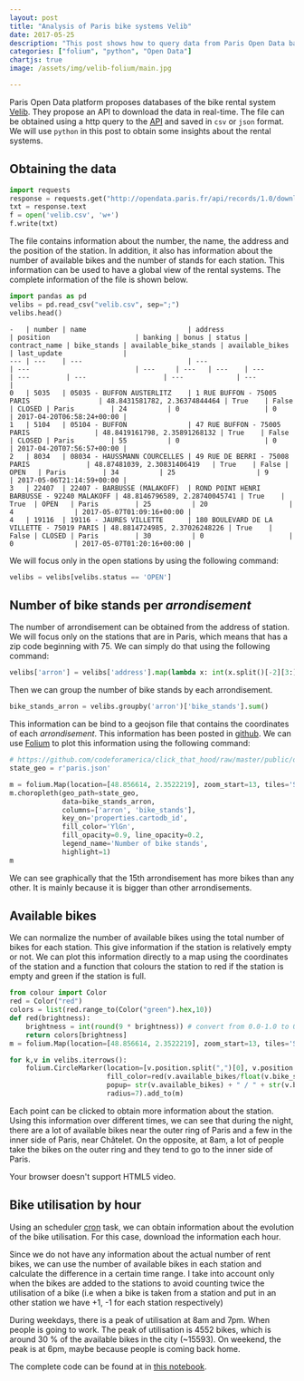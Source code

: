 ```yaml
---
layout: post
title: "Analysis of Paris bike systems Velib"
date: 2017-05-25
description: "This post shows how to query data from Paris Open Data base, make some geographical plots using folium and also some analysis about the bike utilisation depending on the date"
categories: ["folium", "python", "Open Data"]
chartjs: true
image: /assets/img/velib-folium/main.jpg

---
```


Paris Open Data platform proposes databases of the bike rental system [Velib](http://en.velib.paris.fr/). They propose an API to download the data in real-time. The file can be obtained using a http query to the [API](https://opendata.paris.fr/explore/dataset/stations-velib-disponibilites-en-temps-reel/) and saved in `csv` or `json` format.
We will use `python` in this post to obtain some insights about the rental systems.

## Obtaining the data

```python
import requests
response = requests.get("http://opendata.paris.fr/api/records/1.0/download/?dataset=stations-velib-disponibilites-en-temps-reel&facet=banking&facet=bonus&facet=status&facet=contract_name&rows=-1")
txt = response.text
f = open('velib.csv', 'w+')
f.write(txt)
```

The file contains information about the number, the name, the address and the position of the station. In addition, it also has information about the number of available bikes and the number of stands for each station. This information can be used to have a global view of the rental systems. The complete information of the file is shown below.

```python
import pandas as pd
velibs = pd.read_csv("velib.csv", sep=";")
velibs.head()
```


```
-   | number | name                         | address                                    | position                     | banking | bonus | status | contract_name | bike_stands | available_bike_stands | available_bikes | last_update               |
--- | ---    | ---                          | ---                                        | ---                          | ---     | ---   | ---    | ---           | ---         | ---                   | ---             | ---                       |
0   | 5035   | 05035 - BUFFON AUSTERLITZ    | 1 RUE BUFFON - 75005 PARIS                 | 48.8431581782, 2.36374844464 | True    | False | CLOSED | Paris         | 24          | 0                     | 0               | 2017-04-20T06:58:24+00:00 |
1   | 5104   | 05104 - BUFFON               | 47 RUE BUFFON - 75005 PARIS                | 48.8419161798, 2.35891268132 | True    | False | CLOSED | Paris         | 55          | 0                     | 0               | 2017-04-20T07:56:57+00:00 |
2   | 8034   | 08034 - HAUSSMANN COURCELLES | 49 RUE DE BERRI - 75008 PARIS              | 48.87481039, 2.30831406419   | True    | False | OPEN   | Paris         | 34          | 25                    | 9               | 2017-05-06T21:14:59+00:00 |
3   | 22407  | 22407 - BARBUSSE (MALAKOFF)  | ROND POINT HENRI BARBUSSE - 92240 MALAKOFF | 48.8146796589, 2.28740045741 | True    | True  | OPEN   | Paris         | 25          | 20                    | 4               | 2017-05-07T01:09:16+00:00 |
4   | 19116  | 19116 - JAURES VILLETTE      | 180 BOULEVARD DE LA VILLETTE - 75019 PARIS | 48.8814724985, 2.37026248226 | True    | False | CLOSED | Paris         | 30          | 0                     | 0               | 2017-05-07T01:20:16+00:00 |
```

We will focus only in the open stations by using the following command: 

```python
velibs = velibs[velibs.status == 'OPEN']
```

## Number of bike stands per _arrondisement_

The number of arrondisement can be obtained from the address of station. We
will focus only on the stations that are in Paris, which means that has a
zip code beginning with 75. We can simply do that using the following command:  

```python
velibs['arron'] = velibs['address'].map(lambda x: int(x.split()[-2][3:]) if x.split()[-2][:2] == '75' else np.NaN)
```

Then we can group the number of bike stands by each arrondisement.

```python
bike_stands_arron = velibs.groupby('arron')['bike_stands'].sum()
```

This information can be bind to a geojson file that contains the coordinates of each _arrondisement_. This information has been 
posted in [github](https://github.com/codeforamerica/click_that_hood/raw/master/public/data/paris.geojson).
We can use [Folium](https//github.com/python-visualization/foliumm) to plot this information using the following command:

```python
# https://github.com/codeforamerica/click_that_hood/raw/master/public/data/paris.geojson
state_geo = r'paris.json'

m = folium.Map(location=[48.856614, 2.3522219], zoom_start=13, tiles='Stamen Toner')
m.choropleth(geo_path=state_geo, 
             data=bike_stands_arron,
             columns=['arron', 'bike_stands'],
             key_on='properties.cartodb_id',
             fill_color='YlGn', 
             fill_opacity=0.9, line_opacity=0.2,
             legend_name='Number of bike stands',
             highlight=1)
m
```



<amp-iframe width="100" height="70" sandbox="allow-scripts" layout="responsive" src="/iframes/folium-arrondisement"></amp-iframe>

We can see graphically that the 15th arrondisement has more bikes than any
other. It is mainly because it is bigger than other arrondisements.

## Available bikes 

We can normalize the number of available bikes using the total number of bikes for each station. This give information if the station is relatively empty or not.
We can plot this information directly to a map using the coordinates of the station and a function that colours the station to red if the station is empty and green if the station is full.

```python
from colour import Color
red = Color("red")
colors = list(red.range_to(Color("green").hex,10))
def red(brightness):
    brightness = int(round(9 * brightness)) # convert from 0.0-1.0 to 0-255
    return colors[brightness]
m = folium.Map(location=[48.856614, 2.3522219], zoom_start=13, tiles='Stamen Toner')

for k,v in velibs.iterrows():
    folium.CircleMarker(location=[v.position.split(",")[0], v.position.split(",")[1]], 
                        fill_color=red(v.available_bikes/float(v.bike_stands)).hex,
                        popup= str(v.available_bikes) + " / " + str(v.bike_stands),
                        radius=7).add_to(m)
```


<amp-iframe width="100" height="70" sandbox="allow-scripts" layout="responsive" src="/iframes/folium-available"></amp-iframe>


Each point can be clicked to obtain more information about the station.  Using
this information over different times, we can see that during the night, there
are a lot of available bikes near the outer ring of Paris and a few in the
inner side of Paris, near Châtelet.
On the opposite, at 8am, a lot of people take the bikes on the outer ring and
they tend to go to the inner side of Paris.


<amp-video width="1280"
  height="720"
  src="/assets/img/velib-folium/anim.webm"
  poster="/assets/img/velib-folium/main.jpg"
  layout="responsive"
  controls
  loop
  autoplay>
  <div fallback>
    <p>Your browser doesn't support HTML5 video.</p>
  </div>
</amp-video>


## Bike utilisation by hour

Using an scheduler [cron](https://en.wikipedia.org/wiki/Cron) task, we can
obtain information about the evolution of the bike utilisation. For this case,
download the information each hour. 

Since we do not have any information about the actual number of rent bikes, we
can use the number of available bikes in each station and calculate the difference 
in a certain time range. 
I take into account only when the bikes are added to the stations to avoid
counting twice the utilisation of a bike (i.e when a bike is taken from a
station and put in an other station we have +1, -1 for each station
respectively)

<canvas id="velibs_hour" width="400" height="200"></canvas>

During weekdays, there is a peak of utilisation at 8am and 7pm. When people is going to work. 
The peak of utilisation is 4552 bikes, which is around  30 % of the available bikes in the city (~15593).
On weekend, the peak is at 6pm, maybe because people is coming back home.

The complete code can be found at in [this
notebook](https://nbviewer.jupyter.org/url/cristianpb.github.io/assets/img/velib-folium/02-Exploration.ipynb).


<script>
var ctx = document.getElementById("velibs_hour").getContext('2d');
var data_velib = {{ site.data.velib.velibs.hourly | jsonify }} 
var SpeedAltitudeChart = new Chart(ctx, {
    type: 'line',
    data: {
            labels: data_velib.monday.hour,
        datasets: [{
            label: "Monday",
            fill: false,
            borderColor: '#8dd3c7',
            backgroundColor: '#8dd3c7',
            lineTension: 0,
            data: data_velib.monday.velibs
        },{
            label: "Tuesday",
            fill: false,
            borderColor: '#ffffb3',
            backgroundColor: '#ffffb3',
            lineTension: 0,
            data: data_velib.tuesday.velibs
        },{
            label: "Wednesday",
            fill: false,
            borderColor: '#bebada',
            backgroundColor: '#bebada',
            lineTension: 0,
            data: data_velib.wednesday.velibs
        },{
            label: "Thursday",
            fill: false,
            borderColor: '#fb8072',
            backgroundColor: '#fb8072',
            lineTension: 0,
            data: data_velib.thursday.velibs
        },{
            label: "Friday",
            fill: false,
            borderColor: '#80b1d3',
            backgroundColor: '#80b1d3',
            lineTension: 0,
            data: data_velib.friday.velibs
        },{
            label: "Saturday",
            fill: false,
            borderColor: '#fdb462',
            backgroundColor: '#fdb462',
            lineTension: 0,
            data: data_velib.saturday.velibs
        },{
            label: "Sunday",
            fill: false,
            borderColor: '#b3de69',
            backgroundColor: '#b3de69',
            lineTension: 0,
            data: data_velib.sunday.velibs
        },
        ]
    },
    options: {
        scales: {
            xAxes: [{
                label: 'Date',
                position: 'bottom',
                scaleLabel: {
                    display: true,
                    //fontColor: '#FF6384',
                    labelString: 'Hour'
                },
            }],
            yAxes: [{
                position: 'left',
                        scaleLabel: {
                            display: true,
                            //fontColor: '#FF6384',
                            labelString: 'Average Number of velibs'
                        },
                ticks: {
                userCallback: function(value, index, values) {
                return parseInt(value);
                }
                }
            }]},
               title:{
                    display: false,
                   text: 'Chart.js Time Scale'
               },
            tooltips: {
					mode: 'index',
					intersect: false,
				},
			hover: {
					mode: 'index',
					intersect: false
				}
              }
});
</script>

